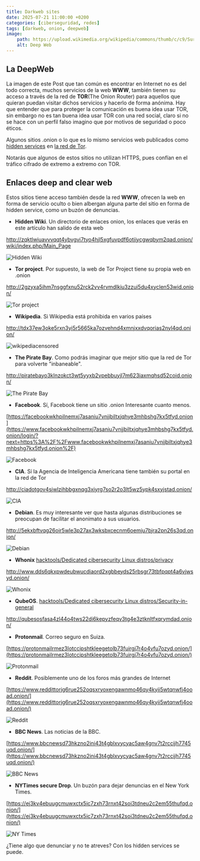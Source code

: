 ```yaml
---
title: Darkweb sites
date: 2025-07-21 11:00:00 +0200
categories: [ciberseguridad, redes]
tags: [darkweb, onion, deepweb]     
image:
    path: https://upload.wikimedia.org/wikipedia/commons/thumb/c/c9/Surface_Web_%26_Deep_Web.jpg/1024px-Surface_Web_%26_Deep_Web.jpg
    alt: Deep Web
---
```


## La DeepWeb
La imagen de este Post que tan común es encontrar en Internet no es del todo correcta, muchos servicios de la web **WWW**, también tienen su acceso a través de la red de **TOR**(The Onion Router) para aquellos que quieran puedan visitar dichos servicios y hacerlo de forma anónima. Hay que entender que para proteger la comunicación es buena idea usar TOR, sin embargo no es tan buena idea usar TOR con una red social, claro si no se hace con un perfil falso imagino que por motivos de seguridad o poco éticos.

Algunos sitios .onion o lo que es lo mismo servicios web publicados como [hidden services](../hidden-services) en [la red de Tor](../tornetwork).

Notarás que algunos de estos sitios no utilizan HTTPS, pues confían en el tráfico cifrado de extremo a extremo con TOR. 

## Enlaces deep and clear web

Estos sitios tiene acceso también desde la red **WWW**, ofrecen la web en forma de servicio oculto o bien albergan alguna parte del sitio en forma de hidden service, como un buzón de denuncias. 


- **Hidden Wiki**. Un directorio de enlaces onion, los enlaces que verás en este artículo han salido de esta web

http://zqktlwiuavvvqqt4ybvgvi7tyo4hjl5xgfuvpdf6otjiycgwqbym2qad.onion/wiki/index.php/Main_Page

![Hidden Wiki](https://upload.wikimedia.org/wikipedia/commons/1/1e/The_Hidden_Wiki_logo.png)

- **Tor project**. Por supuesto, la web de Tor Project tiene su propia web en .onion

http://2gzyxa5ihm7nsggfxnu52rck2vv4rvmdlkiu3zzui5du4xyclen53wid.onion/

![Tor project](https://upload.wikimedia.org/wikipedia/commons/thumb/1/15/Tor-logo-2011-flat.svg/250px-Tor-logo-2011-flat.svg.png)


- **Wikipedia**. Si Wikipedia está prohibida en varios países 

http://tdx37ew3oke5rxn3yi5r5665ka7ozvehnd4xmnjxxdvqorias2nyl4qd.onion/

![wikipediacensored](https://upload.wikimedia.org/wikipedia/commons/thumb/8/89/Wikipedia_censored.png/250px-Wikipedia_censored.png)


- **The Pirate Bay**. Como podrás imaginar que mejor sitio que la red de Tor para volverte "inbaneable".

http://piratebayo3klnzokct3wt5yyxb2vpebbuyjl7m623iaxmqhsd52coid.onion/

![The Pirate Bay](https://upload.wikimedia.org/wikipedia/commons/thumb/1/16/The_Pirate_Bay_logo.svg/250px-The_Pirate_Bay_logo.svg.png)


- **Facebook**. Sí, Facebook tiene un sitio .onion Interesante cuanto menos. 

[https://facebookwkhpilnemxj7asaniu7vnjjbiltxjqhye3mhbshg7kx5tfyd.onion](https://www.facebookwkhpilnemxj7asaniu7vnjjbiltxjqhye3mhbshg7kx5tfyd.onion/login/?next=https%3A%2F%2Fwww.facebookwkhpilnemxj7asaniu7vnjjbiltxjqhye3mhbshg7kx5tfyd.onion%2F)

![Facebook](https://upload.wikimedia.org/wikipedia/commons/thumb/b/b9/2023_Facebook_icon.svg/120px-2023_Facebook_icon.svg.png)


- **CIA**. Sí la Agencia de Inteligencia Americana tiene también su portal en la red de Tor

http://ciadotgov4sjwlzihbbgxnqg3xiyrg7so2r2o3lt5wz5ypk4sxyjstad.onion/

![CIA](https://upload.wikimedia.org/wikipedia/commons/thumb/2/25/Seal_of_the_Central_Intelligence_Agency.svg/120px-Seal_of_the_Central_Intelligence_Agency.svg.png)


- **Debian**. Es muy interesante ver que hasta algunas distribuciones se preocupan de facilitar el anonimato a sus usuarios.  

http://5ekxbftvqg26oir5wle3p27ax3wksbxcecnm6oemju7bjra2pn26s3qd.onion/

![Debian](https://upload.wikimedia.org/wikipedia/commons/thumb/4/4a/Debian-OpenLogo.svg/110px-Debian-OpenLogo.svg.png)


- **Whonix** [hacktools/Dedicated cibersecurity Linux distros/privacy](../hacktools#privacy) 

http://www.dds6qkxpwdeubwucdiaord2xgbbeyds25rbsgr73tbfpqpt4a6vjwsyd.onion/

![Whonix](https://upload.wikimedia.org/wikipedia/commons/thumb/7/75/Whonix_Logo.png/250px-Whonix_Logo.png)


- **QubeOS**. [hacktools/Dedicated cibersecurity Linux distros/Security-in-general](../hacktools#security-in-general) 

http://qubesosfasa4zl44o4tws22di6kepyzfeqv3tg4e3ztknltfxqrymdad.onion/


- **Protonmail**. Correo seguro en Suiza. 

[https://protonmailrmez3lotccipshtkleegetolb73fuirgj7r4o4vfu7ozyd.onion/](https://protonmailrmez3lotccipshtkleegetolb73fuirgj7r4o4vfu7ozyd.onion/)

![Protonmail](https://upload.wikimedia.org/wikipedia/commons/thumb/4/40/Proton_Mail_Logo_01.svg/330px-Proton_Mail_Logo_01.svg.png)


- **Reddit**. Posiblemente uno de los foros más grandes de Internet

[https://www.reddittorjg6rue252oqsxryoxengawnmo46qy4kyii5wtqnwfj4ooad.onion/](https://www.reddittorjg6rue252oqsxryoxengawnmo46qy4kyii5wtqnwfj4ooad.onion/)

![Reddit](https://upload.wikimedia.org/wikipedia/en/thumb/1/1f/Reddit_logo_2023.svg/250px-Reddit_logo_2023.svg.png)


- **BBC News**. Las noticias de la BBC. 

[https://www.bbcnewsd73hkzno2ini43t4gblxvycyac5aw4gnv7t2rccijh7745uqd.onion/](https://www.bbcnewsd73hkzno2ini43t4gblxvycyac5aw4gnv7t2rccijh7745uqd.onion/)

![BBC News](https://upload.wikimedia.org/wikipedia/commons/thumb/a/a2/BBC_News_2022_%28Alt%29.svg/250px-BBC_News_2022_%28Alt%29.svg.png)


- **NYTimes secure Drop**. Un buzón para dejar denuncias en el New York Times. 

[https://ej3kv4ebuugcmuwxctx5ic7zxh73rnxt42soi3tdneu2c2em55thufqd.onion/](https://ej3kv4ebuugcmuwxctx5ic7zxh73rnxt42soi3tdneu2c2em55thufqd.onion/)

![NY Times](https://upload.wikimedia.org/wikipedia/commons/thumb/b/bd/The_New_York_Times_logo.svg/60px-The_New_York_Times_logo.svg.png)

¿Tiene algo que denunciar y no te atreves? Con los hidden services se puede. 